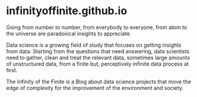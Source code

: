 # infinityoffinite.github.io

Going from number to number, from everybody to everyone, from atom to the universe are paradoxical insights to appreciate.

Data science is a growing field of study that focuses on getting insights from data. Starting from the questions that need answering, data scientists need to gather, clean and treat the relevant data, sometimes large amounts of unstructured data, from a finite but, perceptively infinite data process at first.

The Infinity of the Finite is a Blog about data science projects that move the edge of complexity for the improvement of the environment and society.


